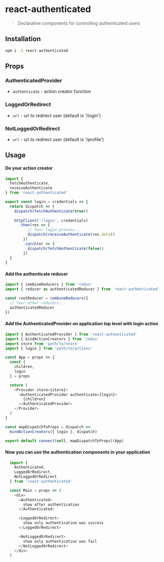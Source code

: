 # react-authenticated
> Declarative components for controlling authenticated users

## Installation
```bash
npm i -S react-authenticated
```

## Props
### AuthenticatedProvider
* `authenticate` - action creator function

### LoggedOrRedirect
* `url` - url to redirect user (default is '/login')

### NotLoggedOrRedirect
* `url` - url to redirect user (default is '/profile')

## Usage
#### Do your action creator
```javascript
import { 
  fetchAuthenticate,
  receiveAuthenticate
} from 'react-authenticated'

export const login = credentials => {
  return dispatch => {
    dispatch(fetchAuthenticate(true))
      
    httpClient('/login', credentials)
      .then(res => {
          // Your login process...
          dispatch(receiveAuthenticate(res.data))
        })
        .catch(er => {
          dispatch(fetchAuthenticate(false))
        })
  }
}
```

#### Add the authenticate reducer
```javascript
import { combineReducers } from 'redux'
import { reducer as authenticatedReducer } from 'react-authenticated'

const rootReducer = combineReducers({
  // Your other reducers...
  authenticatedReducer
})
```

#### Add the AuthenticatedProvider on application top level with login action
```javascript
import { AuthenticatedProvider } from 'react-authenticated'
import { bindActionCreators } from 'redux'
import store from 'path/to/store'
import { login } from 'path/to/actions'

const App = props => {
  const {
    children,
    login
  } = props

  return (
    <Provider store={store}>
      <AuthenticatedProvider authenticate={login}>
        {children}
      </AuthenticatedProvider>
    </Provider>
  )
}

const mapDispatchToProps = dispatch =>
  bindActionCreators({ login }, dispatch)

export default connect(null, mapDispatchToProps)(App)
```

#### Now you can use the authentication components in your application
```javascript
  import { 
    Authenticated,
    LoggedOrRedirect,
    NotLoggedOrRedirect
  } from 'react-authenticated'

  const Main = props => (
    <div>
      <Authenticated>
        show after authentication
      </Authenticated>

      <LoggedOrRedirect>
        show only authentication was success
      </LoggedOrRedirect>

      <NotLoggedOrRedirect>
        show only authentication was fail
      </NotLoggedOrRedirect>
    </div>
  )
```